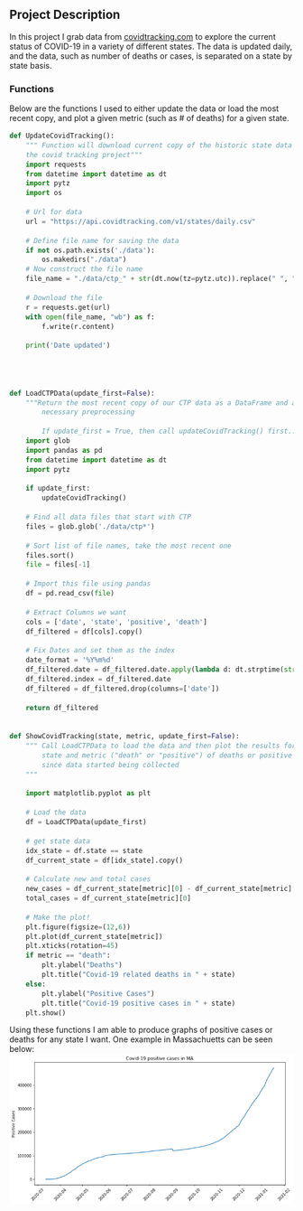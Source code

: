 ## Project Description

In this project I grab data from [covidtracking.com](https://api.covidtracking.com/v1/states/daily.csv) to explore the current status of COVID-19 in a variety of different states. The data is updated daily, and the data, such as number of deaths or cases, is separated on a state by state basis.

### Functions

Below are the functions I used to either update the data or load the most recent copy, and plot a given metric (such as # of deaths) for a given state.

```python
def UpdateCovidTracking():
    """ Function will download current copy of the historic state data from
    the covid tracking project"""
    import requests
    from datetime import datetime as dt
    import pytz
    import os
    
    # Url for data
    url = "https://api.covidtracking.com/v1/states/daily.csv"
    
    # Define file name for saving the data
    if not os.path.exists('./data'):
        os.makedirs("./data")
    # Now construct the file name
    file_name = "./data/ctp_" + str(dt.now(tz=pytz.utc)).replace(" ", "_") + ".csv"
    
    # Download the file
    r = requests.get(url)
    with open(file_name, "wb") as f:
        f.write(r.content)
    
    print('Date updated')
    
    
    
    
def LoadCTPData(update_first=False):
    """Return the most recent copy of our CTP data as a DataFrame and apply
        necessary preprocessing
    
        If update_first = True, then call updateCovidTracking() first..."""
    import glob
    import pandas as pd
    from datetime import datetime as dt
    import pytz
    
    if update_first:
        updateCovidTracking()
    
    # Find all data files that start with CTP
    files = glob.glob('./data/ctp*')
    
    # Sort list of file names, take the most recent one
    files.sort()
    file = files[-1]
    
    # Import this file using pandas
    df = pd.read_csv(file)
    
    # Extract Columns we want
    cols = ['date', 'state', 'positive', 'death']
    df_filtered = df[cols].copy()
    
    # Fix Dates and set them as the index
    date_format = '%Y%m%d'
    df_filtered.date = df_filtered.date.apply(lambda d: dt.strptime(str(d), date_format))
    df_filtered.index = df_filtered.date
    df_filtered = df_filtered.drop(columns=['date'])
    
    return df_filtered


def ShowCovidTracking(state, metric, update_first=False):
    """ Call LoadCTPData to load the data and then plot the results for the
        state and metric ("death" or "positive") of deaths or positive cases
        since data started being collected
    """
    
    import matplotlib.pyplot as plt
    
    # Load the data
    df = LoadCTPData(update_first)
    
    # get state data
    idx_state = df.state == state
    df_current_state = df[idx_state].copy()
    
    # Calculate new and total cases
    new_cases = df_current_state[metric][0] - df_current_state[metric][1]
    total_cases = df_current_state[metric][0]
    
    # Make the plot!
    plt.figure(figsize=(12,6))
    plt.plot(df_current_state[metric])
    plt.xticks(rotation=45)
    if metric == "death":
        plt.ylabel("Deaths")
        plt.title("Covid-19 related deaths in " + state)
    else:
        plt.ylabel("Positive Cases")
        plt.title("Covid-19 positive cases in " + state)
    plt.show()
```

Using these functions I am able to produce graphs of positive cases or deaths for any state I want. One example in Massachuetts can be seen below: ![Image](https://github.com/bswhitneyWM/CovidData/blob/main/CovidMA.png?raw=true)
